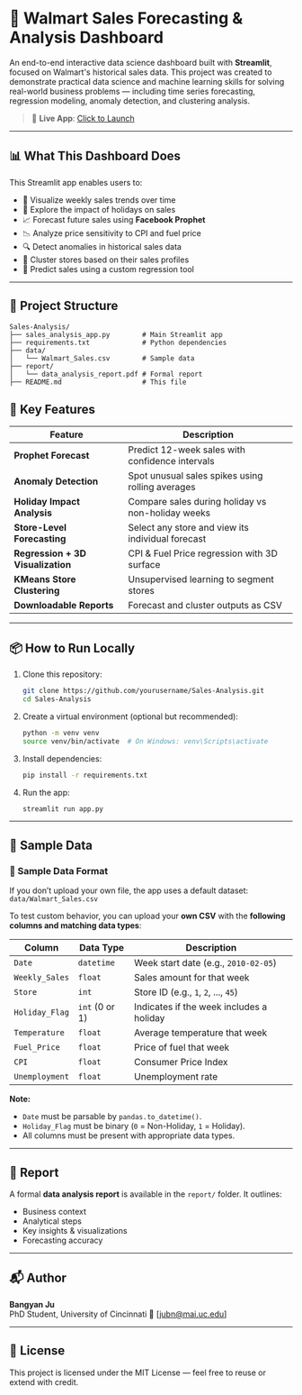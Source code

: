 
  # 🧾 Walmart Sales Forecasting & Analysis Dashboard

  An end-to-end interactive data science dashboard built with **Streamlit**, focused on Walmart's historical sales data. This project was created to demonstrate practical data science and machine learning skills for solving real-world business problems — including time series forecasting, regression modeling, anomaly detection, and clustering analysis.

  > 🔗 **Live App**: [Click to Launch](https://sales-analysis-bangyanju.streamlit.app/)

  ---

  ## 📊 What This Dashboard Does

  This Streamlit app enables users to:
  - 📅 Visualize weekly sales trends over time
  - 🎉 Explore the impact of holidays on sales
  - 📈 Forecast future sales using **Facebook Prophet**
  - 📉 Analyze price sensitivity to CPI and fuel price
  - 🔍 Detect anomalies in historical sales data
  - 🏪 Cluster stores based on their sales profiles
  - 🔮 Predict sales using a custom regression tool

  ---

## 📁 Project Structure

```
Sales-Analysis/
├── sales_analysis_app.py        # Main Streamlit app
├── requirements.txt             # Python dependencies
├── data/
│   └── Walmart_Sales.csv        # Sample data
├── report/
│   └── data_analysis_report.pdf # Formal report
├── README.md                    # This file
```


## 🚀 Key Features

| Feature                          | Description |
|----------------------------------|-------------|
| **Prophet Forecast**             | Predict 12-week sales with confidence intervals |
| **Anomaly Detection**            | Spot unusual sales spikes using rolling averages |
| **Holiday Impact Analysis**      | Compare sales during holiday vs non-holiday weeks |
| **Store-Level Forecasting**      | Select any store and view its individual forecast |
| **Regression + 3D Visualization**| CPI & Fuel Price regression with 3D surface |
| **KMeans Store Clustering**      | Unsupervised learning to segment stores |
| **Downloadable Reports**         | Forecast and cluster outputs as CSV |

---

## 📦 How to Run Locally

1. Clone this repository:
   ```bash
   git clone https://github.com/yourusername/Sales-Analysis.git
   cd Sales-Analysis
   ```

2. Create a virtual environment (optional but recommended):
   ```bash
   python -m venv venv
   source venv/bin/activate  # On Windows: venv\Scripts\activate
   ```

3. Install dependencies:
   ```bash
   pip install -r requirements.txt
   ```

4. Run the app:
   ```bash
   streamlit run app.py
   ```

---

## 📄 Sample Data


  ### 📄 Sample Data Format

  If you don’t upload your own file, the app uses a default dataset:  
  `data/Walmart_Sales.csv`

  To test custom behavior, you can upload your **own CSV** with the **following columns and matching data types**:

  | Column          | Data Type       | Description                              |
  |-----------------|------------------|------------------------------------------|
  | `Date`          | `datetime`       | Week start date (e.g., `2010-02-05`)     |
  | `Weekly_Sales`  | `float`          | Sales amount for that week               |
  | `Store`         | `int`            | Store ID (e.g., `1`, `2`, ..., `45`)     |
  | `Holiday_Flag`  | `int` (0 or 1)   | Indicates if the week includes a holiday |
  | `Temperature`   | `float`          | Average temperature that week            |
  | `Fuel_Price`    | `float`          | Price of fuel that week                  |
  | `CPI`           | `float`          | Consumer Price Index                     |
  | `Unemployment`  | `float`          | Unemployment rate                        |

  **Note:**
  - `Date` must be parsable by `pandas.to_datetime()`.
  - `Holiday_Flag` must be binary (`0` = Non-Holiday, `1` = Holiday).
  - All columns must be present with appropriate data types.


---

## 📑 Report

A formal **data analysis report** is available in the `report/` folder. It outlines:
- Business context
- Analytical steps
- Key insights & visualizations
- Forecasting accuracy

---

## 📬 Author

**Bangyan Ju**  
PhD Student, University of Cincinnati 
📧 [jubn@mai.uc.edu]  

---


## 📝 License

This project is licensed under the MIT License — feel free to reuse or extend with credit.
